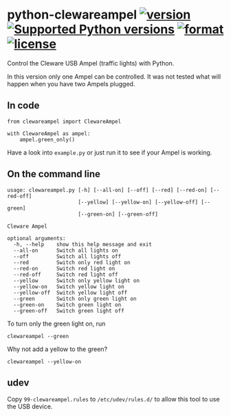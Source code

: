python-clewareampel [![version](https://pypip.in/v/clewareampel/badge.png?style=flat)](https://pypi.python.org/pypi/clewareampel) [![Supported Python versions](https://pypip.in/py_versions/clewareampel/badge.svg?style=flat)](https://pypi.python.org/pypi/clewareampel/) [![format](https://pypip.in/format/clewareampel/badge.png?style=flat)](https://pypi.python.org/pypi/clewareampel) [![license](https://pypip.in/license/clewareampel/badge.png?style=flat)](https://pypi.python.org/pypi/clewareampel)
===================

Control the Cleware USB Ampel (traffic lights) with Python.

In this version only one Ampel can be controlled. It was not tested what will
happen when you have two Ampels plugged.


## In code

    from clewareampel import ClewareAmpel

    with ClewareAmpel as ampel:
        ampel.green_only()

Have a look into `example.py` or just run it to see if your Ampel is working.

## On the command line

    usage: clewareampel.py [-h] [--all-on] [--off] [--red] [--red-on] [--red-off]
                           [--yellow] [--yellow-on] [--yellow-off] [--green]
                           [--green-on] [--green-off]

    Cleware Ampel

    optional arguments:
      -h, --help    show this help message and exit
      --all-on      Switch all lights on
      --off         Switch all lights off
      --red         Switch only red light on
      --red-on      Switch red light on
      --red-off     Switch red light off
      --yellow      Switch only yellow light on
      --yellow-on   Switch yellow light on
      --yellow-off  Switch yellow light off
      --green       Switch only green light on
      --green-on    Switch green light on
      --green-off   Switch green light off


To turn only the green light on, run

    clewareampel --green

Why not add a yellow to the green?

    clewareampel --yellow-on


## udev

Copy `99-clewareampel.rules` to `/etc/udev/rules.d/` to allow this tool to use
the USB device.

